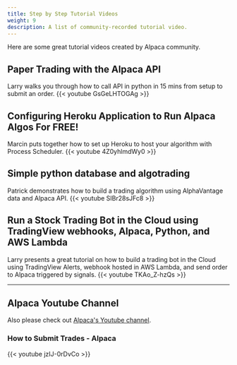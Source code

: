 ```yaml
---
title: Step by Step Tutorial Videos
weight: 9
description: A list of community-recorded tutorial video.
---
```


Here are some great tutorial videos created by Alpaca community.

## Paper Trading with the Alpaca API
Larry walks you through how to call API in python in 15 mins from setup to submit an order.
{{< youtube GsGeLHTOGAg >}}

## Configuring Heroku Application to Run Alpaca Algos For FREE!
Marcin puts together how to set up Heroku to host your algorithm with Process Scheduler.
{{< youtube 4Z0yhlmdWy0 >}}

## Simple python database and algotrading
Patrick demonstrates how to build a trading algorithm using AlphaVantage data and Alpaca API.
{{< youtube SIBr28sJFc8 >}}

## Run a Stock Trading Bot in the Cloud using TradingView webhooks, Alpaca, Python, and AWS Lambda
Larry presents a great tutorial on how to build a trading bot in the Cloud using TradingView Alerts, webhook hosted in AWS Lambda, and send order to Alpaca triggered by signals.
{{< youtube TKAo_Z-hzQs >}}

----
## Alpaca Youtube Channel
Also please check out [Alpaca's Youtube channel](https://www.youtube.com/channel/UC_QGP6WixhTPGyypS4XuTmA/videos).

### How to Submit Trades - Alpaca
{{< youtube jzIJ-0rDvCo >}}